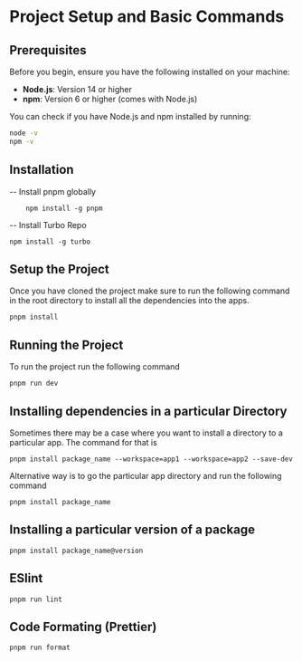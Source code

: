 
# Project Setup and Basic Commands



## Prerequisites

Before you begin, ensure you have the following installed on your machine:

- **Node.js**: Version 14 or higher
- **npm**: Version 6 or higher (comes with Node.js)

You can check if you have Node.js and npm installed by running:

```bash
node -v
npm -v
```

## Installation
-- Install pnpm globally 
```
	npm install -g pnpm
```
-- Install Turbo Repo
```
npm install -g turbo
```
##  Setup the Project
Once you have cloned the project make sure to run the following command in the root directory to install all the dependencies into the apps.
```
pnpm install
```

## Running the Project
To run the project run the following command
```
pnpm run dev
```

## Installing dependencies in a particular Directory

Sometimes there may be a case where you want to install a directory to a particular app. The command for that is 
```
pnpm install package_name --workspace=app1 --workspace=app2 --save-dev
```
Alternative way is to go the particular app directory and run the following command
```
pnpm install package_name
```

## Installing a particular version of a package
```
pnpm install package_name@version
```

## ESlint
```
pnpm run lint
```

## Code Formating (Prettier)
```
pnpm run format
```


